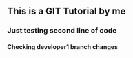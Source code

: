 ## This is a GIT Tutorial by me
### Just testing second line of code
#### Checking developer1 branch changes